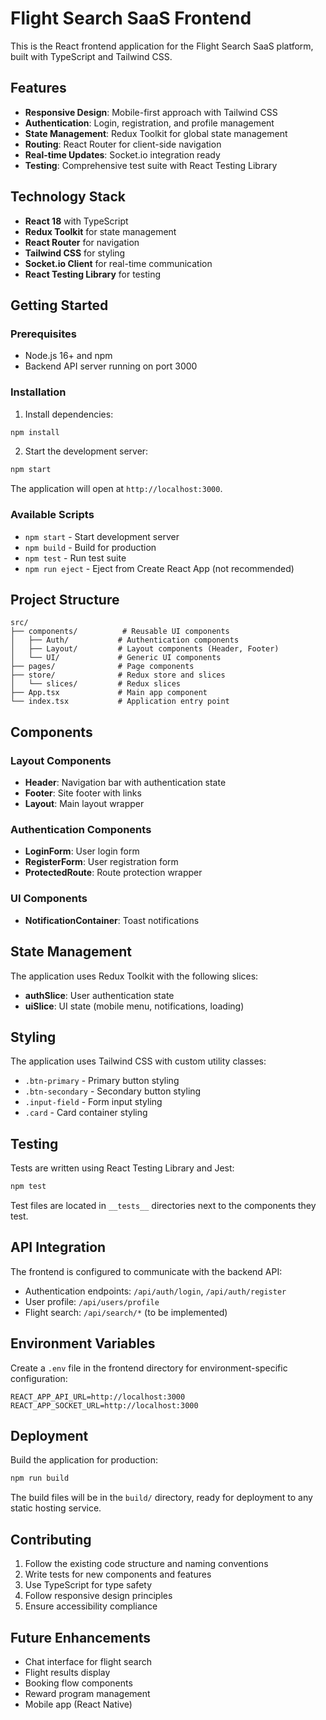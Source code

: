 # Flight Search SaaS Frontend

This is the React frontend application for the Flight Search SaaS platform, built with TypeScript and Tailwind CSS.

## Features

- **Responsive Design**: Mobile-first approach with Tailwind CSS
- **Authentication**: Login, registration, and profile management
- **State Management**: Redux Toolkit for global state management
- **Routing**: React Router for client-side navigation
- **Real-time Updates**: Socket.io integration ready
- **Testing**: Comprehensive test suite with React Testing Library

## Technology Stack

- **React 18** with TypeScript
- **Redux Toolkit** for state management
- **React Router** for navigation
- **Tailwind CSS** for styling
- **Socket.io Client** for real-time communication
- **React Testing Library** for testing

## Getting Started

### Prerequisites

- Node.js 16+ and npm
- Backend API server running on port 3000

### Installation

1. Install dependencies:
```bash
npm install
```

2. Start the development server:
```bash
npm start
```

The application will open at `http://localhost:3000`.

### Available Scripts

- `npm start` - Start development server
- `npm build` - Build for production
- `npm test` - Run test suite
- `npm run eject` - Eject from Create React App (not recommended)

## Project Structure

```
src/
├── components/          # Reusable UI components
│   ├── Auth/           # Authentication components
│   ├── Layout/         # Layout components (Header, Footer)
│   └── UI/             # Generic UI components
├── pages/              # Page components
├── store/              # Redux store and slices
│   └── slices/         # Redux slices
├── App.tsx             # Main app component
└── index.tsx           # Application entry point
```

## Components

### Layout Components
- **Header**: Navigation bar with authentication state
- **Footer**: Site footer with links
- **Layout**: Main layout wrapper

### Authentication Components
- **LoginForm**: User login form
- **RegisterForm**: User registration form
- **ProtectedRoute**: Route protection wrapper

### UI Components
- **NotificationContainer**: Toast notifications

## State Management

The application uses Redux Toolkit with the following slices:

- **authSlice**: User authentication state
- **uiSlice**: UI state (mobile menu, notifications, loading)

## Styling

The application uses Tailwind CSS with custom utility classes:

- `.btn-primary` - Primary button styling
- `.btn-secondary` - Secondary button styling
- `.input-field` - Form input styling
- `.card` - Card container styling

## Testing

Tests are written using React Testing Library and Jest:

```bash
npm test
```

Test files are located in `__tests__` directories next to the components they test.

## API Integration

The frontend is configured to communicate with the backend API:

- Authentication endpoints: `/api/auth/login`, `/api/auth/register`
- User profile: `/api/users/profile`
- Flight search: `/api/search/*` (to be implemented)

## Environment Variables

Create a `.env` file in the frontend directory for environment-specific configuration:

```
REACT_APP_API_URL=http://localhost:3000
REACT_APP_SOCKET_URL=http://localhost:3000
```

## Deployment

Build the application for production:

```bash
npm run build
```

The build files will be in the `build/` directory, ready for deployment to any static hosting service.

## Contributing

1. Follow the existing code structure and naming conventions
2. Write tests for new components and features
3. Use TypeScript for type safety
4. Follow responsive design principles
5. Ensure accessibility compliance

## Future Enhancements

- Chat interface for flight search
- Flight results display
- Booking flow components
- Reward program management
- Mobile app (React Native)